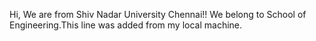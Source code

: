 Hi, We are from Shiv Nadar University Chennai!!
We belong to School of Engineering.This line was added from my local machine.
